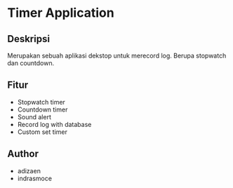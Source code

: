 # Timer Application

## Deskripsi
Merupakan sebuah aplikasi dekstop untuk merecord log. Berupa stopwatch dan countdown.

## Fitur
* Stopwatch timer
* Countdown timer
* Sound alert
* Record log with database
* Custom set timer

## Author
* adizaen
* indrasmoce